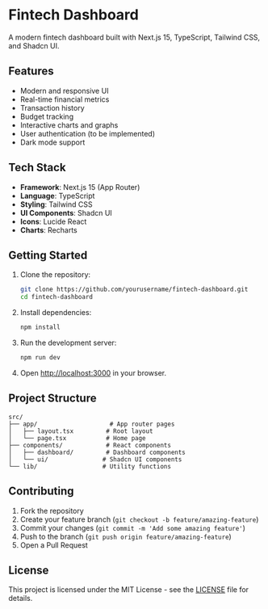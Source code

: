 # Fintech Dashboard

A modern fintech dashboard built with Next.js 15, TypeScript, Tailwind CSS, and Shadcn UI.

## Features

- Modern and responsive UI
- Real-time financial metrics
- Transaction history
- Budget tracking
- Interactive charts and graphs
- User authentication (to be implemented)
- Dark mode support

## Tech Stack

- **Framework**: Next.js 15 (App Router)
- **Language**: TypeScript
- **Styling**: Tailwind CSS
- **UI Components**: Shadcn UI
- **Icons**: Lucide React
- **Charts**: Recharts

## Getting Started

1. Clone the repository:
   ```bash
   git clone https://github.com/yourusername/fintech-dashboard.git
   cd fintech-dashboard
   ```

2. Install dependencies:
   ```bash
   npm install
   ```

3. Run the development server:
   ```bash
   npm run dev
   ```

4. Open [http://localhost:3000](http://localhost:3000) in your browser.

## Project Structure

```
src/
├── app/                    # App router pages
│   ├── layout.tsx         # Root layout
│   └── page.tsx           # Home page
├── components/            # React components
│   ├── dashboard/         # Dashboard components
│   └── ui/               # Shadcn UI components
└── lib/                  # Utility functions
```

## Contributing

1. Fork the repository
2. Create your feature branch (`git checkout -b feature/amazing-feature`)
3. Commit your changes (`git commit -m 'Add some amazing feature'`)
4. Push to the branch (`git push origin feature/amazing-feature`)
5. Open a Pull Request

## License

This project is licensed under the MIT License - see the [LICENSE](LICENSE) file for details.
